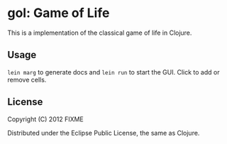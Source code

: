 # gol: Game of Life

This is a implementation of the classical game of life in Clojure.

## Usage

`lein marg` to generate docs and `lein run` to start the GUI. Click to add or
remove cells.

## License

Copyright (C) 2012 FIXME

Distributed under the Eclipse Public License, the same as Clojure.
